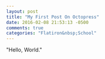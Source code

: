 ```yaml
---
layout: post
title: "My First Post On Octopress"
date: 2016-02-08 21:53:13 -0500
comments: true
categories: "Flatiron&nbsp;School"
---
```

"Hello, World."
